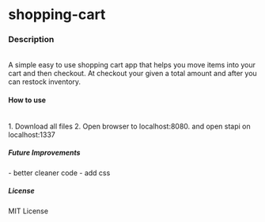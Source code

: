# shopping-cart
<h3> Description </h3>
<br>
A simple easy to use shopping cart app that helps you move items into your cart and then checkout. At checkout your given a total amount and after you can restock inventory.

<br>
<h4>How to use</h4>
<br>
1. Download all files
2. Open browser to localhost:8080. and open stapi on localhost:1337
<br>
<h5>Future Improvements</h5>
- better cleaner code
- add css
<br>
<h5>License</h5>
MIT License
